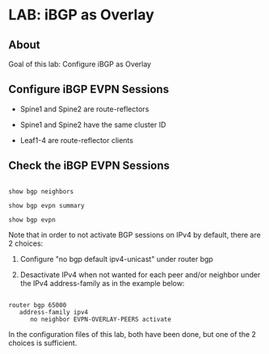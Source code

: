 # LAB: iBGP as Overlay

## About

Goal of this lab: Configure iBGP as Overlay

## Configure iBGP EVPN Sessions

- Spine1 and Spine2 are route-reflectors

- Spine1 and Spine2 have the same cluster ID

- Leaf1-4 are route-reflector clients

## Check the iBGP EVPN Sessions

```cli

show bgp neighbors

show bgp evpn summary

show bgp evpn

```

Note that in order to not activate BGP sessions on IPv4 by default, there are 2 choices:

1. Configure "no bgp default ipv4-unicast" under router bgp

2. Desactivate IPv4 when not wanted for each peer and/or neighbor under the IPv4 address-family as in the example below:

```cli

router bgp 65000
   address-family ipv4
      no neighbor EVPN-OVERLAY-PEERS activate

```

In the configuration files of this lab, both have been done, but one of the 2 choices is sufficient.
